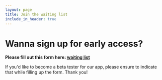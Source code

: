 ```yaml
---
layout: page
title: Join the waiting list
include_in_header: true
---
```


# Wanna sign up for early access?

**Please fill out this form here: [waiting list](https://forms.gle/ja51h7wdeaVFm5Uk9)**

If you'd like to become a beta tester for our app, please ensure to indicate that while filling up the form.
Thank you!